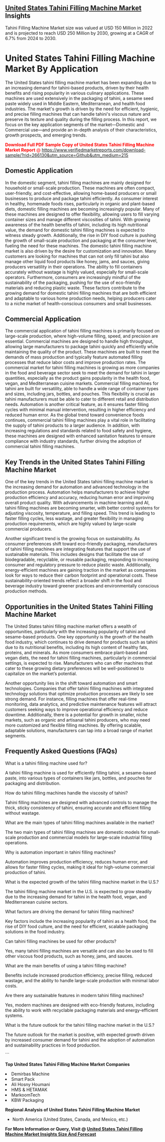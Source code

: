 <h2><a href="https://www.verifiedmarketreports.com/download-sample/?rid=266130&amp;utm_source=Github&amp;utm_medium=215" target="_blank">United States Tahini Filling Machine Market</a> Insights</h2><p>Tahini Filling Machine Market size was valued at USD 150 Million in 2022 and is projected to reach USD 250 Million by 2030, growing at a CAGR of 6.7% from 2024 to 2030.</p><p> <h1>United States Tahini Filling Machine Market By Application</h1> <p>The United States tahini filling machine market has been expanding due to an increasing demand for tahini-based products, driven by their health benefits and rising popularity in various culinary applications. These machines are used extensively in the packaging of tahini, a sesame seed paste widely used in Middle Eastern, Mediterranean, and health food industries. The market's growth is driven by the need for efficient, hygienic, and precise filling machines that can handle tahini's viscous nature and preserve its texture and quality during the filling process. In this report, we focus on the key application segments of the market—Domestic and Commercial use—and provide an in-depth analysis of their characteristics, growth prospects, and emerging trends. <p><span class=""><span style="color: #ff0000;"><strong>Download Full PDF Sample Copy of United States Tahini Filling Machine Market Report</strong> @ </span><a href="https://www.verifiedmarketreports.com/download-sample/?rid=266130&amp;utm_source=Github&amp;utm_medium=215" target="_blank">https://www.verifiedmarketreports.com/download-sample/?rid=266130&amp;utm_source=Github&amp;utm_medium=215</a></span></p></p> <h2>Domestic Application</h2> <p>In the domestic segment, tahini filling machines are mainly designed for household or small-scale production. These machines are often compact, user-friendly, and cost-effective, allowing home-based producers or small businesses to produce and package tahini efficiently. As consumer interest in healthy, homemade foods rises, particularly in organic and plant-based diets, domestic filling machines are becoming increasingly popular. Many of these machines are designed to offer flexibility, allowing users to fill varying container sizes and manage different viscosities of tahini. With growing awareness of the health benefits of tahini, including its high nutritional value, the demand for domestic tahini filling machines is expected to witness steady growth. Additionally, the rise in DIY food culture is pushing the growth of small-scale production and packaging at the consumer level, fueling the need for these machines. The domestic tahini filling machine market is also driven by the desire for customization and innovation. Many customers are looking for machines that can not only fill tahini but also manage other liquid food products like honey, jams, and sauces, giving producers versatility in their operations. The ability to fill containers accurately without wastage is highly valued, especially for small-scale operators. Furthermore, consumers are increasingly mindful of the sustainability of the packaging, pushing for the use of eco-friendly materials and reducing plastic waste. These factors contribute to the growing demand for domestic tahini filling machines that are both efficient and adaptable to various home production needs, helping producers cater to a niche market of health-conscious consumers and small businesses. <h2>Commercial Application</h2> <p>The commercial application of tahini filling machines is primarily focused on large-scale production, where high-volume filling, speed, and precision are essential. Commercial machines are designed to handle high throughput, allowing large manufacturers to package tahini quickly and efficiently while maintaining the quality of the product. These machines are built to meet the demands of mass production and typically feature automated filling processes that reduce labor costs and improve production rates. The commercial market for tahini filling machines is growing as more companies in the food and beverage sector seek to meet the demand for tahini in larger quantities, especially as the product gains popularity in the health food, vegan, and Mediterranean cuisine markets. Commercial filling machines for tahini are built for versatility, able to handle a wide range of container types and sizes, including jars, bottles, and pouches. This flexibility is crucial as tahini manufacturers must be able to cater to different retail and distribution needs. Automation is another critical feature, as it ensures faster filling cycles with minimal manual intervention, resulting in higher efficiency and reduced human error. As the global trend toward convenience foods continues, commercial tahini filling machines play a vital role in facilitating the supply of tahini products to a larger audience. In addition, with increasing regulations and standards related to food safety and hygiene, these machines are designed with enhanced sanitation features to ensure compliance with industry standards, further driving the adoption of commercial tahini filling machines. <h2>Key Trends in the United States Tahini Filling Machine Market</h2> <p>One of the key trends in the United States tahini filling machine market is the increasing demand for automation and advanced technology in the production process. Automation helps manufacturers to achieve higher production efficiency and accuracy, reducing human error and improving overall product quality. With advancements in machine learning and AI, tahini filling machines are becoming smarter, with better control systems for adjusting viscosity, temperature, and filling speed. This trend is leading to faster filling cycles, less wastage, and greater flexibility in managing production requirements, which are highly valued by large-scale commercial producers.</p> <p>Another significant trend is the growing focus on sustainability. As consumer preferences shift toward eco-friendly packaging, manufacturers of tahini filling machines are integrating features that support the use of sustainable materials. This includes designs that facilitate the use of biodegradable, recyclable, or reusable packaging, responding to increasing consumer and regulatory pressure to reduce plastic waste. Additionally, energy-efficient machines are gaining traction in the market as companies look for ways to reduce their carbon footprint and operational costs. These sustainability-oriented trends reflect a broader shift in the food and beverage industry toward greener practices and environmentally conscious production methods.</p> <h2>Opportunities in the United States Tahini Filling Machine Market</h2> <p>The United States tahini filling machine market offers a wealth of opportunities, particularly with the increasing popularity of tahini and sesame-based products. One key opportunity is the growth of the health food industry, which continues to drive demand for products such as tahini due to its nutritional benefits, including its high content of healthy fats, proteins, and minerals. As more consumers embrace plant-based and vegan diets, the need for tahini filling machines, particularly in commercial settings, is expected to rise. Manufacturers who can offer machines that cater to these growing dietary preferences will be well-positioned to capitalize on the market’s potential.</p> <p>Another opportunity lies in the shift toward automation and smart technologies. Companies that offer tahini filling machines with integrated technology solutions that optimize production processes are likely to see strong demand. For instance, filling machines that offer real-time monitoring, data analytics, and predictive maintenance features will attract customers seeking ways to improve operational efficiency and reduce downtime. Additionally, there is a potential for growth in smaller, niche markets, such as organic and artisanal tahini producers, who may need more customized and flexible filling machines. By offering scalable, adaptable solutions, manufacturers can tap into a broad range of market segments.</p> <h2>Frequently Asked Questions (FAQs)</h2> <p>What is a tahini filling machine used for?</p> <p>A tahini filling machine is used for efficiently filling tahini, a sesame-based paste, into various types of containers like jars, bottles, and pouches for packaging and distribution.</p> <p>How do tahini filling machines handle the viscosity of tahini?</p> <p>Tahini filling machines are designed with advanced controls to manage the thick, sticky consistency of tahini, ensuring accurate and efficient filling without wastage.</p> <p>What are the main types of tahini filling machines available in the market?</p> <p>The two main types of tahini filling machines are domestic models for small-scale production and commercial models for large-scale industrial filling operations.</p> <p>Why is automation important in tahini filling machines?</p> <p>Automation improves production efficiency, reduces human error, and allows for faster filling cycles, making it ideal for high-volume commercial production of tahini.</p> <p>What is the expected growth of the tahini filling machine market in the U.S.?</p> <p>The tahini filling machine market in the U.S. is expected to grow steadily due to the increasing demand for tahini in the health food, vegan, and Mediterranean cuisine sectors.</p> <p>What factors are driving the demand for tahini filling machines?</p> <p>Key factors include the increasing popularity of tahini as a health food, the rise of DIY food culture, and the need for efficient, scalable packaging solutions in the food industry.</p> <p>Can tahini filling machines be used for other products?</p> <p>Yes, many tahini filling machines are versatile and can also be used to fill other viscous food products, such as honey, jams, and sauces.</p> <p>What are the main benefits of using a tahini filling machine?</p> <p>Benefits include increased production efficiency, precise filling, reduced wastage, and the ability to handle large-scale production with minimal labor costs.</p> <p>Are there any sustainable features in modern tahini filling machines?</p> <p>Yes, modern machines are designed with eco-friendly features, including the ability to work with recyclable packaging materials and energy-efficient systems.</p> <p>What is the future outlook for the tahini filling machine market in the U.S.?</p> <p>The future outlook for the market is positive, with expected growth driven by increased consumer demand for tahini and the adoption of automation and sustainability practices in food production.</p> ```</p><p><strong>Top United States Tahini Filling Machine Market Companies</strong></p><div data-test-id=""><p><li>Demirbas Machine</li><li> Smart Pack</li><li> Ali Hosny Houmani</li><li> HMS & HETAMAK</li><li> MarkoomTech</li><li> KBW Packaging</li></p><div><strong>Regional Analysis of&nbsp;United States Tahini Filling Machine Market</strong></div><ul><li dir="ltr"><p dir="ltr">North America&nbsp;(United States, Canada, and Mexico, etc.)</p></li></ul><p><strong>For More Information or Query, Visit @&nbsp;</strong><strong><a href="https://www.verifiedmarketreports.com/product/tahini-filling-machine-market/?utm_source=Github&amp;utm_medium=215" target="_blank">United States Tahini Filling Machine Market Insights Size And Forecast</a></strong></p></div>
